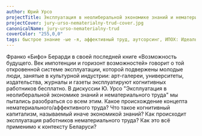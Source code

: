 ```yaml
---
author: Юрий Урсо
projectTitle: Эксплуатация в неолиберальной экономике знаний и нематериального труда. Дискуссия
projectCover: jury-urso-nematerialny-trud-cover.jpg
canonicalName: jury-urso-nematerialny-trud
coverColor: "255,0,0"
tags: быстрое знание -ые -я, аффективный труд, аутсорсинг, ИПОХ: Идеальное письмо отказа художнику, Национальная академия наук как ведьма, места прозрачности, язык и зубы креативности, ПВТ
---
```


Франко «Бифо» Берарди в своей последней книге «Возможность будущего. Век импотенции и горизонт возможностей» говорит о той откровенной системе эксплуатации, которой подвержены молодые люди, занятые в культурной индустрии: арт-галереи, университеты, издательства, журналы и газеты эксплуатируют когнитивных работников бесплатно. В дискуссии Ю. Урсо "Эксплуатация в неолиберальной экономике знаний и нематериального труда" мы пытались разобраться со всем этим. Какое происхождение концепта нематериального/аффективного труда? Что такое когнитивный капитализм, называемый иначе экономикой знаний? Как происходит эксплуатация работников нематериального труда? Как это всё применимо к контексту Беларуси?
